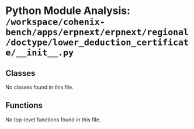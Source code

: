 # Python Module Analysis: `/workspace/cohenix-bench/apps/erpnext/erpnext/regional/doctype/lower_deduction_certificate/__init__.py`

## Classes

No classes found in this file.


## Functions

No top-level functions found in this file.
